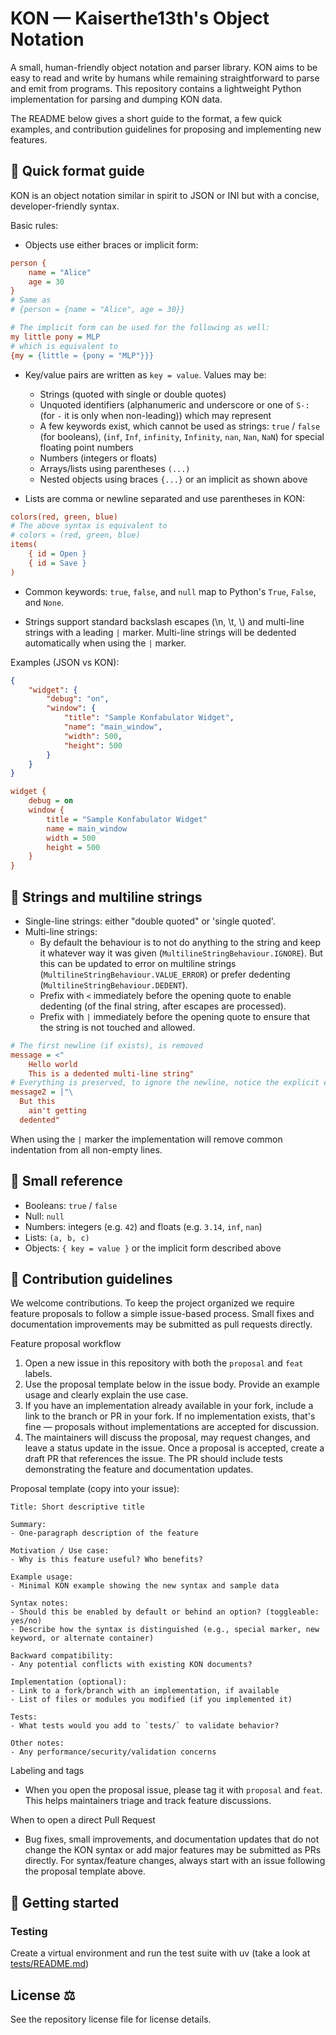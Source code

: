 # KON — Kaiserthe13th's Object Notation

A small, human-friendly object notation and parser library. KON aims to be easy to read and write by humans while remaining straightforward to parse and emit from programs. This repository contains a lightweight Python implementation for parsing and dumping KON data.

The README below gives a short guide to the format, a few quick examples, and contribution guidelines for proposing and implementing new features.

## 📝 Quick format guide

KON is an object notation similar in spirit to JSON or INI but with a concise, developer-friendly syntax.

Basic rules:

- Objects use either braces or implicit form:

```ini
person {
    name = "Alice"
    age = 30
}
# Same as
# {person = {name = "Alice", age = 30}}

# The implicit form can be used for the following as well:
my little pony = MLP
# which is equivalent to
{my = {little = {pony = "MLP"}}}
```

- Key/value pairs are written as `key = value`. Values may be:
  - Strings (quoted with single or double quotes)
  - Unquoted identifiers (alphanumeric and underscore or one of `S-:` (for `-` it is only when non-leading)) which may represent
  - A few keywords exist, which cannot be used as strings: `true` / `false` (for booleans), (`inf`, `Inf`, `infinity`, `Infinity`, `nan`, `Nan`, `NaN`) for special floating point numbers
  - Numbers (integers or floats)
  - Arrays/lists using parentheses `(...)`
  - Nested objects using braces `{...}` or an implicit as shown above

- Lists are comma or newline separated and use parentheses in KON:

```ini
colors(red, green, blue)
# The above syntax is equivalent to
# colors = (red, green, blue)
items(
    { id = Open }
    { id = Save }
)
```

- Common keywords: `true`, `false`, and `null` map to Python's `True`, `False`, and `None`.

- Strings support standard backslash escapes (\n, \t, \\) and multi-line strings with a leading `|` marker. Multi-line strings will be dedented automatically when using the `|` marker.

Examples (JSON vs KON):

```json
{
    "widget": {
        "debug": "on",
        "window": {
            "title": "Sample Konfabulator Widget",
            "name": "main_window",
            "width": 500,
            "height": 500
        }
    }
}
```

```ini
widget {
    debug = on
    window {
        title = "Sample Konfabulator Widget"
        name = main_window
        width = 500
        height = 500
    }
}
```

## 🧵 Strings and multiline strings

- Single-line strings: either "double quoted" or 'single quoted'.
- Multi-line strings:
  - By default the behaviour is to not do anything to the string and keep it whatever way it was given
    (`MultilineStringBehaviour.IGNORE`). But this can be updated to error on multiline strings
    (`MultilineStringBehaviour.VALUE_ERROR`) or prefer dedenting (`MultilineStringBehaviour.DEDENT`).
  - Prefix with `<` immediately before the opening quote to enable dedenting (of the final string, after escapes are processed).
  - Prefix with `|` immediately before the opening quote to ensure that the string is not touched and allowed.

```ini
# The first newline (if exists), is removed
message = <"
    Hello world
    This is a dedented multi-line string"
# Everything is preserved, to ignore the newline, notice the explicit escape
message2 = |"\
  But this
    ain't getting
  dedented"
```

When using the `|` marker the implementation will remove common indentation from all non-empty lines.

## 🔎 Small reference

- Booleans: `true` / `false`
- Null: `null`
- Numbers: integers (e.g. `42`) and floats (e.g. `3.14`, `inf`, `nan`)
- Lists: `(a, b, c)`
- Objects: `{ key = value }` or the implicit form described above

## 🤝 Contribution guidelines

We welcome contributions. To keep the project organized we require feature proposals to follow a simple issue-based process. Small fixes and documentation improvements may be submitted as pull requests directly.

Feature proposal workflow

1. Open a new issue in this repository with both the `proposal` and `feat` labels.
2. Use the proposal template below in the issue body. Provide an example usage and clearly explain the use case.
3. If you have an implementation already available in your fork, include a link to the branch or PR in your fork. If no implementation exists, that's fine — proposals without implementations are accepted for discussion.
4. The maintainers will discuss the proposal, may request changes, and leave a status update in the issue. Once a proposal is accepted, create a draft PR that references the issue. The PR should include tests demonstrating the feature and documentation updates.

Proposal template (copy into your issue):

```text
Title: Short descriptive title

Summary:
- One-paragraph description of the feature

Motivation / Use case:
- Why is this feature useful? Who benefits?

Example usage:
- Minimal KON example showing the new syntax and sample data

Syntax notes:
- Should this be enabled by default or behind an option? (toggleable: yes/no)
- Describe how the syntax is distinguished (e.g., special marker, new keyword, or alternate container)

Backward compatibility:
- Any potential conflicts with existing KON documents?

Implementation (optional):
- Link to a fork/branch with an implementation, if available
- List of files or modules you modified (if you implemented it)

Tests:
- What tests would you add to `tests/` to validate behavior?

Other notes:
- Any performance/security/validation concerns
```

Labeling and tags

- When you open the proposal issue, please tag it with `proposal` and `feat`. This helps maintainers triage and track feature discussions.

When to open a direct Pull Request

- Bug fixes, small improvements, and documentation updates that do not change the KON syntax or add major features may be submitted as PRs directly. For syntax/feature changes, always start with an issue following the proposal template above.

## 🚀 Getting started

### Testing

Create a virtual environment and run the test suite with uv (take a look at [tests/README.md](tests/README.md))

## License ⚖️

See the repository license file for license details.
